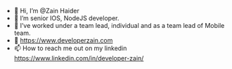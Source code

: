 - 👋 Hi, I’m @Zain Haider
- 👀 I’m senior IOS, NodeJS developer.
- 🌱 I’ve worked under a team lead, individual and as a team lead of Mobile team.
- 💞️ https://www.developerzain.com
- 📫 How to reach me out on my linkedin https://www.linkedin.com/in/developer-zain/

<!---
developerZain/developerZain is a ✨ special ✨ repository because its `README.md` (this file) appears on your GitHub profile.
You can click the Preview link to take a look at your changes.
--->
